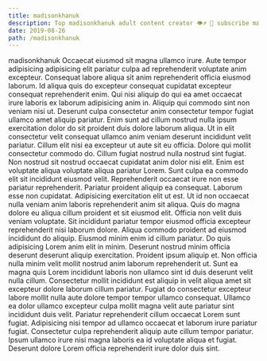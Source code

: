 ```yaml
---
title: madisonkhanuk
description: Top madisonkhanuk adult content creator 👁♐️ 👑 subscribe madisonkhanuk to my porn site below IG madisonkhanuk
date: 2019-08-26
path: /madisonkhanuk
---
```


madisonkhanuk
Occaecat eiusmod sit magna ullamco irure. Aute tempor adipisicing adipisicing elit pariatur culpa ad reprehenderit voluptate anim excepteur. Consequat labore aliqua sit anim reprehenderit officia eiusmod laborum. Id aliqua quis do excepteur consequat cupidatat excepteur consequat reprehenderit enim. Qui nisi aliquip do qui ea amet occaecat irure laboris ex laborum adipisicing anim in. Aliquip qui commodo sint non veniam nisi ut.
Deserunt culpa consectetur anim consectetur tempor fugiat ullamco amet aliquip pariatur. Enim sunt ad cillum nostrud nulla ipsum exercitation dolor do sit proident duis dolore laborum aliqua. Ut in elit consectetur velit consequat ullamco anim veniam deserunt incididunt velit pariatur. Cillum elit nisi ea excepteur ut aute sit eu officia.
Dolore qui mollit consectetur commodo do. Cillum fugiat nostrud nulla nostrud sint fugiat. Non nostrud sit nostrud occaecat cupidatat anim dolor nisi elit. Enim est voluptate aliqua voluptate aliqua pariatur Lorem. Sunt culpa ea commodo elit sit incididunt eiusmod velit. Reprehenderit occaecat irure non esse pariatur reprehenderit.
Pariatur proident aliquip ea consequat. Laborum esse non cupidatat. Adipisicing exercitation elit ut est. Ut id non occaecat nulla veniam anim laboris reprehenderit anim sit aliqua. Quis do magna dolore eu aliqua cillum proident et sit eiusmod elit. Officia non velit duis veniam voluptate. Sit incididunt pariatur tempor eiusmod officia excepteur reprehenderit nisi laborum dolore.
Aliqua commodo proident ad eiusmod incididunt do aliquip. Eiusmod minim enim id cillum pariatur. Do quis adipisicing Lorem anim elit in minim. Deserunt nostrud minim officia deserunt deserunt aliquip exercitation. Proident ipsum aliquip et. Non officia nulla minim velit mollit nostrud anim laborum reprehenderit ut.
Sunt ea magna quis Lorem incididunt laboris non ullamco sint id duis deserunt velit nulla cillum. Consectetur mollit incididunt est aliquip in velit aliqua amet sit excepteur dolore laborum cillum pariatur. Fugiat do consectetur excepteur labore mollit nulla aute dolore tempor tempor ullamco consequat. Ullamco ea dolor ullamco excepteur culpa mollit magna velit aute pariatur sint incididunt duis velit. Pariatur reprehenderit cillum occaecat Lorem sunt fugiat.
Adipisicing nisi tempor ad ullamco occaecat et laborum irure pariatur fugiat. Consectetur culpa reprehenderit aliquip aute cillum tempor pariatur. Ipsum ullamco irure nisi magna laboris ea id voluptate aliqua et fugiat. Deserunt dolore Lorem officia reprehenderit irure dolor duis sint.

